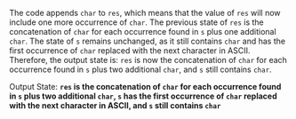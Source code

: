 The code appends `char` to `res`, which means that the value of `res` will now include one more occurrence of `char`. The previous state of `res` is the concatenation of `char` for each occurrence found in `s` plus one additional `char`. The state of `s` remains unchanged, as it still contains `char` and has the first occurrence of `char` replaced with the next character in ASCII. Therefore, the output state is: `res` is now the concatenation of `char` for each occurrence found in `s` plus two additional `char`, and `s` still contains `char`.

Output State: **`res` is the concatenation of `char` for each occurrence found in `s` plus two additional `char`, `s` has the first occurrence of `char` replaced with the next character in ASCII, and `s` still contains `char`**